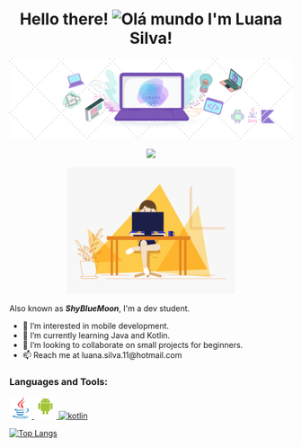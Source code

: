 
<h1 style="text-align:center"> Hello there! <img src="http://static.skaip.org/img/emoticons/180x180/f6fcff/vulcansalute.gif" alt="Olá mundo" width="60"> I'm Luana Silva!</h1>


<p align="center">
<img src="https://raw.githubusercontent.com/ShyBlueMoon/ShyBlueMoon/main/Linkedin%20-%20Android.png" alt="Banner com meu logotipo." width="1200"/></p>

<p align="center">
  <a href="https://www.codewars.com/users/ShyBlueMoon/badges/large" target="_blank"><img src="https://www.codewars.com/users/ShyBlueMoon/badges/large" width="500"/></a>
<p align="center">
  <a href="https://dribbble.com/daniserpa/" target="_blank"> <img src="https://raw.githubusercontent.com/ShyBlueMoon/ShyBlueMoon/main/hi_girl.gif" alt="Image by Daniela Serpa" width="300"/></a>

 
  



<p> Also known as <b><em>ShyBlueMoon</em></b>, I'm a dev student.</p>

<p>
<ul>
  <li> 👀 I’m interested in mobile development.</li>
  <li> 🌱 I’m currently learning Java and Kotlin.</li>
  <li>💞️ I’m looking to collaborate on small projects for beginners.</li>
  <li>📫 Reach me at luana.silva.11@hotmail.com</li>
</ul>
</p>


<h3><b>Languages and Tools:</b></h3>

  <a href="https://www.java.com" target="_blank" rel="noreferrer"> <img src="https://raw.githubusercontent.com/devicons/devicon/master/icons/java/java-original.svg" alt="java" width="40" height="40"/> </a> 
 <a href="https://developer.android.com" target="_blank" rel="noreferrer"> <img src="https://raw.githubusercontent.com/devicons/devicon/master/icons/android/android-original-wordmark.svg" alt="android" width="40" height="40"/> </a> <a href="https://kotlinlang.org" target="_blank" rel="noreferrer"> <img src="https://www.vectorlogo.zone/logos/kotlinlang/kotlinlang-icon.svg" alt="kotlin" width="40" height="40"/> </a> </p>

  


[![Top Langs](https://github-readme-stats.vercel.app/api/top-langs/?username=shybluemoon&layout=compact&theme=buefy)](https://github.com/anuraghazra/github-readme-stats)


<!---
ShyBlueMoon/ShyBlueMoon is a ✨ special ✨ repository because its `README.md` (this file) appears on your GitHub profile.
You can click the Preview link to take a look at your changes.
--->

